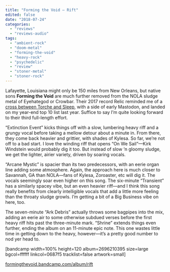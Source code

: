 ```yaml
---
title: "Forming the Void – Rift"
edited: false
date: "2018-07-24"
categories:
  - "reviews"
  - "reviews-audio"
tags:
  - "ambient-rock"
  - "doom-metal"
  - "forming-the-void"
  - "heavy-rock"
  - "psychedelic"
  - "review"
  - "stoner-metal"
  - "stoner-rock"
---
```


Lafayette, Louisiana might only be 150 miles from New Orleans, but native sons **Forming the Void** are much further removed from the NOLA sludge metal of Eyehategod or Crowbar. Their 2017 record Relic reminded me of a [cross between Torche and Sleep](https://hellbound.ca/2017/02/forming-void-relic/), with a side of early Mastodon, and landed on my year-end top 10 list last year. Suffice to say I’m quite looking forward to their third full-length effort.

“Extinction Event” kicks things off with a slow, lumbering heavy riff and a grungy vocal before taking a mellow detour about a minute in. From there, they come back heavier and grittier, with shades of Kylesa. So far, we’re not off to a bad start. I love the winding riff that opens “On We Sail”—Kirk Windstein would probably dig it too. But instead of slow ‘n gloomy sludge, we get the lighter, airier variety, driven by soaring vocals.

“Arcane Mystic” is spacier than its two predecessors, with an eerie organ line adding some atmosphere. Again, the approach here is much closer to Savannah, GA than NOLA—fans of Kylesa, Zoroaster, etc will dig it. The vocals seemingly soar even higher on this song. The six-minute “Transient” has a similarly spacey vibe, but an even heavier riff—and I think this song really benefits from clearly intelligible vocals that add a little more feeling than the throaty sludge growls. I’m getting a bit of a Big Business vibe on here, too.

The seven-minute “Ark Debris” actually throws some bagpipes into the mix, adding an eerie air to some otherwise subdued verses before the first heavy riff hits past the three-minute mark. “Shrine” extends things even further, ending the album on an 11-minute epic note. This one wastes little time in getting down to the heavy, however—it’s a pretty good number to nod yer head to.

\[bandcamp width=100% height=120 album=2696210395 size=large bgcol=ffffff linkcol=0687f5 tracklist=false artwork=small\]

[formingthevoid.bandcamp.com/album/rift](https://formingthevoid.bandcamp.com/album/rift)
